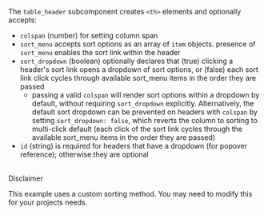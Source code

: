 The `table_header` subcomponent creates `<th>` elements and optionally accepts:

* `colspan` (number) for setting column span
* `sort_menu` accepts sort options as an array of `item` objects.
presence of `sort_menu` enables the sort link within the header
* `sort_dropdown` (boolean) optionally declares that (true) clicking a header's sort link opens a dropdown of sort options, or (false) each sort link click cycles through available sort_menu items in the order they are passed
  * passing a valid `colspan` will render sort options within a dropdown by default, without requiring `sort_dropdown` explicitly. Alternatively, the default sort dropdown can be prevented on headers with `colspan` by setting `sort_dropdown: false`, which reverts the column to sorting to multi-click default (each click of the sort link cycles through the available sort_menu items in the order they are passed)
* `id` (string) is required for headers that have a dropdown (for popover reference); otherwise they are optional

</br>
<div class="pb_pill_kit_warning"><div class="pb_title_kit_size_4 pb_pill_text">Disclaimer</div></div>

This example uses a custom sorting method. You may need to modify this for your projects needs.